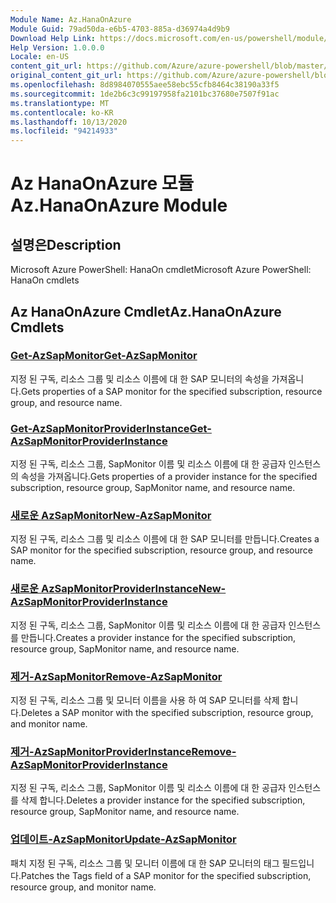 ```yaml
---
Module Name: Az.HanaOnAzure
Module Guid: 79ad50da-e6b5-4703-885a-d36974a4d9b9
Download Help Link: https://docs.microsoft.com/en-us/powershell/module/az.hanaonazure
Help Version: 1.0.0.0
Locale: en-US
content_git_url: https://github.com/Azure/azure-powershell/blob/master/src/HanaOnAzure/help/Az.HanaOnAzure.md
original_content_git_url: https://github.com/Azure/azure-powershell/blob/master/src/HanaOnAzure/help/Az.HanaOnAzure.md
ms.openlocfilehash: 8d8984070555aee58ebc55cfb8464c38190a33f5
ms.sourcegitcommit: 1de2b6c3c99197958fa2101bc37680e7507f91ac
ms.translationtype: MT
ms.contentlocale: ko-KR
ms.lasthandoff: 10/13/2020
ms.locfileid: "94214933"
---
```

# <span data-ttu-id="b60d4-101">Az HanaOnAzure 모듈</span><span class="sxs-lookup"><span data-stu-id="b60d4-101">Az.HanaOnAzure Module</span></span>
## <span data-ttu-id="b60d4-102">설명은</span><span class="sxs-lookup"><span data-stu-id="b60d4-102">Description</span></span>
<span data-ttu-id="b60d4-103">Microsoft Azure PowerShell: HanaOn cmdlet</span><span class="sxs-lookup"><span data-stu-id="b60d4-103">Microsoft Azure PowerShell: HanaOn cmdlets</span></span>

## <span data-ttu-id="b60d4-104">Az HanaOnAzure Cmdlet</span><span class="sxs-lookup"><span data-stu-id="b60d4-104">Az.HanaOnAzure Cmdlets</span></span>
### [<span data-ttu-id="b60d4-105">Get-AzSapMonitor</span><span class="sxs-lookup"><span data-stu-id="b60d4-105">Get-AzSapMonitor</span></span>](Get-AzSapMonitor.md)
<span data-ttu-id="b60d4-106">지정 된 구독, 리소스 그룹 및 리소스 이름에 대 한 SAP 모니터의 속성을 가져옵니다.</span><span class="sxs-lookup"><span data-stu-id="b60d4-106">Gets properties of a SAP monitor for the specified subscription, resource group, and resource name.</span></span>

### [<span data-ttu-id="b60d4-107">Get-AzSapMonitorProviderInstance</span><span class="sxs-lookup"><span data-stu-id="b60d4-107">Get-AzSapMonitorProviderInstance</span></span>](Get-AzSapMonitorProviderInstance.md)
<span data-ttu-id="b60d4-108">지정 된 구독, 리소스 그룹, SapMonitor 이름 및 리소스 이름에 대 한 공급자 인스턴스의 속성을 가져옵니다.</span><span class="sxs-lookup"><span data-stu-id="b60d4-108">Gets properties of a provider instance for the specified subscription, resource group, SapMonitor name, and resource name.</span></span>

### [<span data-ttu-id="b60d4-109">새로운 AzSapMonitor</span><span class="sxs-lookup"><span data-stu-id="b60d4-109">New-AzSapMonitor</span></span>](New-AzSapMonitor.md)
<span data-ttu-id="b60d4-110">지정 된 구독, 리소스 그룹 및 리소스 이름에 대 한 SAP 모니터를 만듭니다.</span><span class="sxs-lookup"><span data-stu-id="b60d4-110">Creates a SAP monitor for the specified subscription, resource group, and resource name.</span></span>

### [<span data-ttu-id="b60d4-111">새로운 AzSapMonitorProviderInstance</span><span class="sxs-lookup"><span data-stu-id="b60d4-111">New-AzSapMonitorProviderInstance</span></span>](New-AzSapMonitorProviderInstance.md)
<span data-ttu-id="b60d4-112">지정 된 구독, 리소스 그룹, SapMonitor 이름 및 리소스 이름에 대 한 공급자 인스턴스를 만듭니다.</span><span class="sxs-lookup"><span data-stu-id="b60d4-112">Creates a provider instance for the specified subscription, resource group, SapMonitor name, and resource name.</span></span>

### [<span data-ttu-id="b60d4-113">제거-AzSapMonitor</span><span class="sxs-lookup"><span data-stu-id="b60d4-113">Remove-AzSapMonitor</span></span>](Remove-AzSapMonitor.md)
<span data-ttu-id="b60d4-114">지정 된 구독, 리소스 그룹 및 모니터 이름을 사용 하 여 SAP 모니터를 삭제 합니다.</span><span class="sxs-lookup"><span data-stu-id="b60d4-114">Deletes a SAP monitor with the specified subscription, resource group, and monitor name.</span></span>

### [<span data-ttu-id="b60d4-115">제거-AzSapMonitorProviderInstance</span><span class="sxs-lookup"><span data-stu-id="b60d4-115">Remove-AzSapMonitorProviderInstance</span></span>](Remove-AzSapMonitorProviderInstance.md)
<span data-ttu-id="b60d4-116">지정 된 구독, 리소스 그룹, SapMonitor 이름 및 리소스 이름에 대 한 공급자 인스턴스를 삭제 합니다.</span><span class="sxs-lookup"><span data-stu-id="b60d4-116">Deletes a provider instance for the specified subscription, resource group, SapMonitor name, and resource name.</span></span>

### [<span data-ttu-id="b60d4-117">업데이트-AzSapMonitor</span><span class="sxs-lookup"><span data-stu-id="b60d4-117">Update-AzSapMonitor</span></span>](Update-AzSapMonitor.md)
<span data-ttu-id="b60d4-118">패치 지정 된 구독, 리소스 그룹 및 모니터 이름에 대 한 SAP 모니터의 태그 필드입니다.</span><span class="sxs-lookup"><span data-stu-id="b60d4-118">Patches the Tags field of a SAP monitor for the specified subscription, resource group, and monitor name.</span></span>

